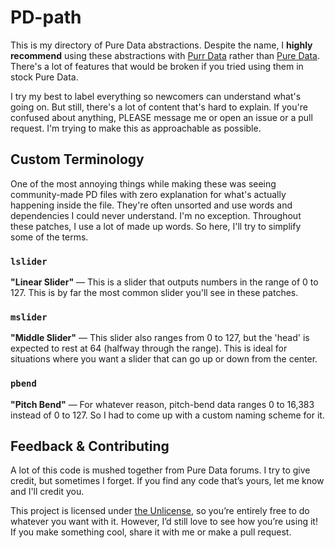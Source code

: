 # PD-path

This is my directory of Pure Data abstractions. Despite the name, I **highly recommend** using these abstractions with [Purr Data](https://agraef.github.io/purr-data-intro/Purr-Data-Intro.html) rather than [Pure Data](https://puredata.info/). There's a lot of features that would be broken if you tried using them in stock Pure Data.

I try my best to label everything so newcomers can understand what's going on. But still, there's a lot of content that's hard to explain. If you're confused about anything, PLEASE message me or open an issue or a pull request. I'm trying to make this as approachable as possible.

## Custom Terminology

One of the most annoying things while making these was seeing community-made PD files with zero explanation for what's actually happening inside the file. They're often unsorted and use words and dependencies I could never understand. I'm no exception. Throughout these patches, I use a lot of made up words. So here, I'll try to simplify some of the terms.

### `lslider`
**"Linear Slider"** — This is a slider that outputs numbers in the range of 0 to 127. This is by far the most common slider you'll see in these patches.

### `mslider`
**"Middle Slider"** — This slider also ranges from 0 to 127, but the 'head' is expected to rest at 64 (halfway through the range). This is ideal for situations where you want a slider that can go up or down from the center.

### `pbend`
**"Pitch Bend"** — For whatever reason, pitch-bend data ranges 0 to 16,383 instead of 0 to 127. So I had to come up with a custom naming scheme for it.

## Feedback & Contributing

A lot of this code is mushed together from Pure Data forums. I try to give credit, but sometimes I forget. If you find any code that’s yours, let me know and I'll credit you.

This project is licensed under [the Unlicense](https://unlicense.org/), so you’re entirely free to do whatever you want with it. However, I’d still love to see how you’re using it! If you make something cool, share it with me or make a pull request.
